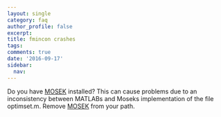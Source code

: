 ```yaml
---
layout: single
category: faq
author_profile: false
excerpt: 
title: fmincon crashes
tags:
comments: true
date: '2016-09-17'
sidebar:
  nav:
---
```


Do you have [MOSEK](/solver/mosek) installed? This can cause problems due to an inconsistency between MATLABs and Moseks implementation of the file optimset.m. Remove [MOSEK](/solver/mosek) from your path.
